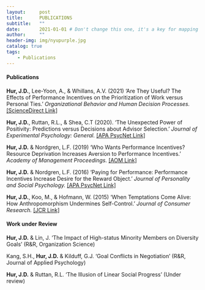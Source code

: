 ```yaml
---
layout:     post
title:      PUBLICATIONS
subtitle:   ""
date:       2021-01-01 # Don't change this one, it's a key for mapping
author:     ""
header-img: img/nyupurple.jpg
catalog: true
tags:
    - Publications
---
```


#### Publications

**Hur, J.D.**, Lee-Yoon, A., & Whillans, A.V. (2021) ‘Are They Useful? The Effects of Performance Incentives on the Prioritization of Work versus Personal Ties.’ *Organizational Behavior and Human Decision Processes.* [[ScienceDirect Link]](https://www.sciencedirect.com/science/article/pii/S0749597821000492) 

**Hur, J.D.**, Ruttan, R.L., & Shea, C.T (2020). ‘The Unexpected Power of Positivity: Predictions versus Decisions about Advisor Selection.’ *Journal of Experimental Psychology: General.* [[APA PsycNet Link]](https://psycnet.apa.org/record/2020-18215-001)

**Hur, J.D.** & Nordgren, L.F. (2019) ‘Who Wants Performance Incentives? Resource Deprivation Increases Aversion to Performance Incentives.’ *Academy of Management Proceedings.* [[AOM Link]](https://journals.aom.org/doi/abs/10.5465/AMBPP.2019.11425abstract)

**Hur, J.D.** & Nordgren, L.F. (2016) ‘Paying for Performance: Performance Incentives Increase Desire for the Reward Object.’ *Journal of Personality and Social Psychology.* [[APA PsycNet Link]](https://psycnet.apa.org/fulltext/2016-34473-001.html)

**Hur, J.D.**, Koo, M., & Hofmann, W. (2015) ‘When Temptations Come Alive: How Anthropomorphism Undermines Self-Control.’ *Journal of Consumer Research.* [[JCR Link]](https://academic.oup.com/jcr/article/42/2/340/1817421)

#### Work under Review

**Hur, J.D.** & Lin, J. ‘The Impact of High-status Minority Members on Diversity Goals’ (R&R, Organization Science)

Kang, S.H., **Hur, J.D.** & Kilduff, G.J. ‘Goal Conflicts in Negotiation’ (R&R, Journal of Applied Psychology)

**Hur, J.D.** & Ruttan, R.L. ‘The Illusion of Linear Social Progress’ (Under review)

